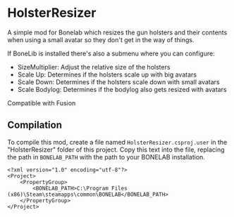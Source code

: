 # HolsterResizer

A simple mod for Bonelab which resizes the gun holsters and their contents when using a small avatar so they don't get in the way of things.

If BoneLib is installed there's also a submenu where you can configure:
- SizeMultiplier: Adjust the relative size of the holsters
- Scale Up: Determines if the holsters scale up with big avatars
- Scale Down: Determines if the holsters scale down with small avatars
- Scale Bodylog: Determines if the bodylog also gets resized with avatars

Compatible with Fusion

## Compilation

To compile this mod, create a file named `HolsterResizer.csproj.user` in the "HolsterResizer" folder of this
project. Copy this text into the file, replacing the path in `BONELAB_PATH` with
the path to your BONELAB installation.
```
<?xml version="1.0" encoding="utf-8"?>
<Project>
    <PropertyGroup>
        <BONELAB_PATH>C:\Program Files (x86)\Steam\steamapps\common\BONELAB</BONELAB_PATH>
    </PropertyGroup>
</Project>
```
<br/>
<br/>
